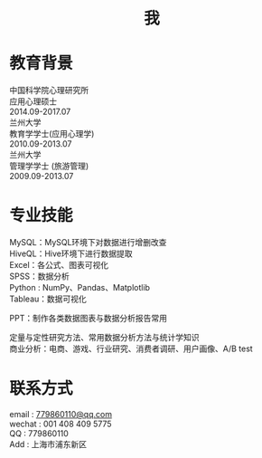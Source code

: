 # 


# <center>我</center>    

# 教育背景

中国科学院心理研究所    
应用心理硕士    
2014.09-2017.07     
兰州大学    
教育学学士(应用心理学)  
2010.09-2013.07     
兰州大学    
管理学学士 (旅游管理)    
2009.09-2013.07

# 专业技能
MySQL：MySQL环境下对数据进行增删改查  
HiveQL：Hive环境下进行数据提取    
Excel：各公式、图表可视化   
SPSS：数据分析  
Python : NumPy、Pandas、Matplotlib  
Tableau：数据可视化

PPT：制作各类数据图表与数据分析报告常用

定量与定性研究方法、常用数据分析方法与统计学知识    
商业分析：电商、游戏、行业研究、消费者调研、用户画像、A/B test  

# 联系方式
email : 779860110@qq.com  
wechat : 001 408 409 5775   
QQ : 779860110  
Add : 上海市浦东新区
